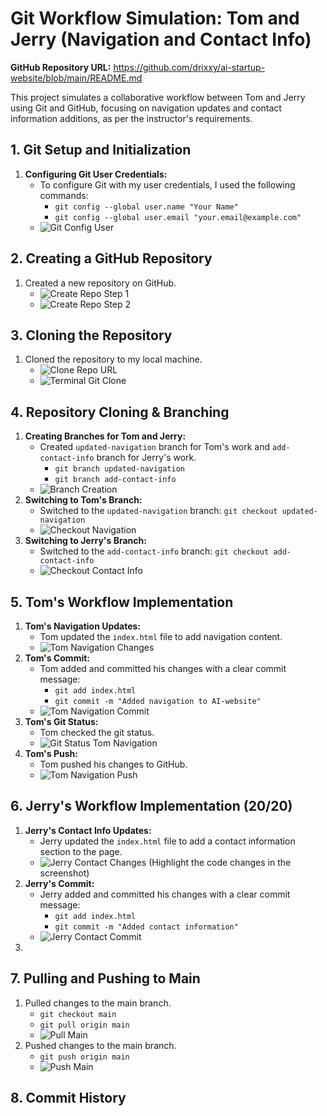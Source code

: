 # Git Workflow Simulation: Tom and Jerry (Navigation and Contact Info)

**GitHub Repository URL:** https://github.com/drixxy/ai-startup-website/blob/main/README.md

This project simulates a collaborative workflow between Tom and Jerry using Git and GitHub, focusing on navigation updates and contact information additions, as per the instructor's requirements.

## 1. Git Setup and Initialization

1.  **Configuring Git User Credentials:**
    * To configure Git with my user credentials, I used the following commands:
        * `git config --global user.name "Your Name"`
        * `git config --global user.email "your.email@example.com"`
    * ![Git Config User](screenshots/git_config.png)
    

## 2. Creating a GitHub Repository

1.  Created a new repository on GitHub.
    * ![Create Repo Step 1](screenshots/GitHub%20Repo.png)
    * ![Create Repo Step 2](screenshots/Github_Repo2.png)

## 3. Cloning the Repository

1.  Cloned the repository to my local machine.
    * ![Clone Repo URL](screenshots/Clone.png)
    * ![Terminal Git Clone](screenshots/clone-repo1.png)

## 4. Repository Cloning & Branching

1.  **Creating Branches for Tom and Jerry:**
    * Created `updated-navigation` branch for Tom's work and `add-contact-info` branch for Jerry's work.
        * `git branch updated-navigation`
        * `git branch add-contact-info`
    * ![Branch Creation](screenshots/clone-repo3.png)
2.  **Switching to Tom's Branch:**
    * Switched to the `updated-navigation` branch: `git checkout updated-navigation`
    * ![Checkout Navigation](screenshots/Git_updated-navigation.png)
3.  **Switching to Jerry's Branch:**
    * Switched to the `add-contact-info` branch: `git checkout add-contact-info`
    * ![Checkout Contact Info](screenshots/add_contact.png)

## 5. Tom's Workflow Implementation

1.  **Tom's Navigation Updates:**
    * Tom updated the `index.html` file to add navigation content.
    * ![Tom Navigation Changes](screenshots/Tom_changes.png) 
2.  **Tom's Commit:**
    * Tom added and committed his changes with a clear commit message:
        * `git add index.html`
        * `git commit -m "Added navigation to AI-website"`
    * ![Tom Navigation Commit](screenshots/clone-repo4.png)
3.  **Tom's Git Status:**
    * Tom checked the git status.
    * ![Git Status Tom Navigation](screenshots/clone-repo5.png)
4.  **Tom's Push:**
    * Tom pushed his changes to GitHub.
    * ![Tom Navigation Push](screenshots/clone-repo6.png)

## 6. Jerry's Workflow Implementation (20/20)

1.  **Jerry's Contact Info Updates:**
    * Jerry updated the `index.html` file to add a contact information section to the page.
    * ![Jerry Contact Changes](screenshots/jerry_contact_changes.png) (Highlight the code changes in the screenshot)
2.  **Jerry's Commit:**
    * Jerry added and committed his changes with a clear commit message:
        * `git add index.html`
        * `git commit -m "Added contact information"`
    * ![Jerry Contact Commit](screenshots/clone-repo8.png)
3.
    

## 7. Pulling and Pushing to Main

1.  Pulled changes to the main branch.
    * `git checkout main`
    * `git pull origin main`
    * ![Pull Main](screenshots/111.png)
2.  Pushed changes to the main branch.
    * `git push origin main`
    * ![Push Main](screenshots/222.png)

## 8. Commit History